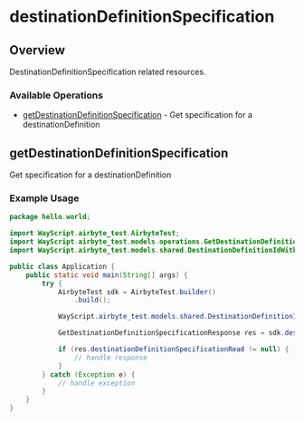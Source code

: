# destinationDefinitionSpecification

## Overview

DestinationDefinitionSpecification related resources.

### Available Operations

* [getDestinationDefinitionSpecification](#getdestinationdefinitionspecification) - Get specification for a destinationDefinition

## getDestinationDefinitionSpecification

Get specification for a destinationDefinition

### Example Usage

```java
package hello.world;

import WayScript.airbyte_test.AirbyteTest;
import WayScript.airbyte_test.models.operations.GetDestinationDefinitionSpecificationResponse;
import WayScript.airbyte_test.models.shared.DestinationDefinitionIdWithWorkspaceId;

public class Application {
    public static void main(String[] args) {
        try {
            AirbyteTest sdk = AirbyteTest.builder()
                .build();

            WayScript.airbyte_test.models.shared.DestinationDefinitionIdWithWorkspaceId req = new DestinationDefinitionIdWithWorkspaceId("4ec1b781-b36a-4080-88d1-00efada200ef", "0422eb21-64cf-49ab-8366-c723ffda9e06");            

            GetDestinationDefinitionSpecificationResponse res = sdk.destinationDefinitionSpecification.getDestinationDefinitionSpecification(req);

            if (res.destinationDefinitionSpecificationRead != null) {
                // handle response
            }
        } catch (Exception e) {
            // handle exception
        }
    }
}
```
